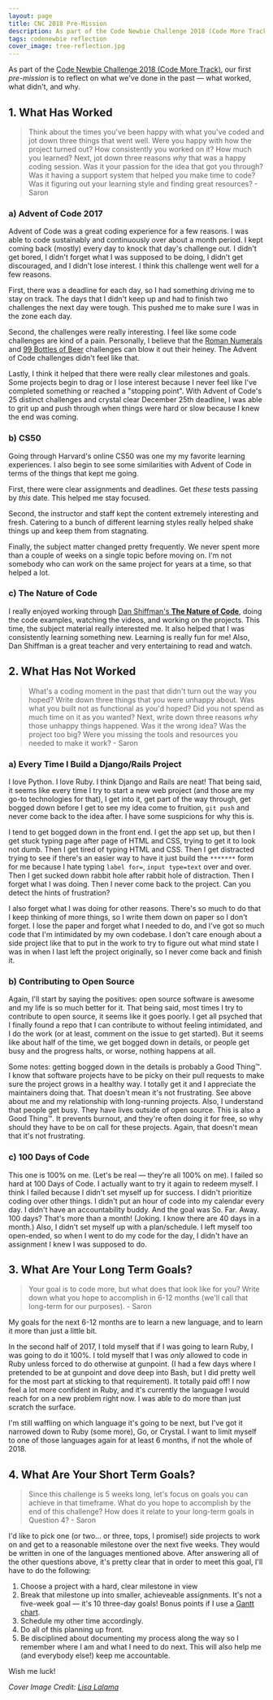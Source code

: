 ```yaml
---
layout: page
title: CNC 2018 Pre-Mission
description: As part of the Code Newbie Challenge 2018 (Code More Track), our first pre-mission is to reflect on what we've done in the past — what worked, what didn't, and why.
tags: codenewbie reflection
cover_image: tree-reflection.jpg
---
```


As part of the [Code Newbie Challenge 2018 (Code More Track)](https://2018.codenewbie.org/), our first *pre-mission* is to reflect on what we've done in the past — what worked, what didn't, and why.

## 1. What Has Worked

> Think about the times you've been happy with what you've coded and jot down three things that went well. Were you happy with how the project turned out? How consistently you worked on it? How much you learned? Next, jot down three reasons *why* that was a happy coding session. Was it your passion for the idea that got you through? Was it having a support system that helped you make time to code? Was it figuring out your learning style and finding great resources? - Saron

### a) Advent of Code 2017

Advent of Code was a great coding experience for a few reasons.  I was able to code sustainably and continuously over about a month period.  I kept coming back (mostly) every day to knock that day's challenge out.  I didn't get bored, I didn't forget what I was supposed to be doing, I didn't get discouraged, and I didn't lose interest.  I think this challenge went well for a few reasons.  

First, there was a deadline for each day, so I had something driving me to stay on track.  The days that I didn't keep up and had to finish two challenges the next day were tough.  This pushed me to make sure I was in the zone each day.  

Second, the challenges were really interesting.  I feel like some code challenges are kind of a pain.  Personally, I believe that the [Roman Numerals](https://www.hackerrank.com/contests/codejam/challenges/roman-numerals) and [99 Bottles of Beer](http://www.99-bottles-of-beer.net/language-python-808.html) challenges can blow it out their heiney.  The Advent of Code challenges didn't feel like that.  

Lastly, I think it helped that there were really clear milestones and goals.  Some projects begin to drag or I lose interest because I never feel like I've completed something or reached a "stopping point".  With Advent of Code's 25 distinct challenges and crystal clear December 25th deadline, I was able to grit up and push through when things were hard or slow because I knew the end was coming.

### b) CS50

Going through Harvard's online CS50 was one my my favorite learning experiences.  I also begin to see some similarities with Advent of Code in terms of the things that kept me going.  

First, there were clear assignments and deadlines.  Get *these* tests passing by *this* date.  This helped me stay focused.  

Second, the instructor and staff kept the content extremely interesting and fresh.  Catering to a bunch of different learning styles really helped shake things up and keep them from stagnating. 

Finally, the subject matter changed pretty frequently.  We never spent more than a couple of weeks on a single topic before moving on.  I'm not somebody who can work on the same project for years at a time, so that helped a lot.

### c) The Nature of Code

I really enjoyed working through [Dan Shiffman's **The Nature of Code**](http://natureofcode.com/), doing the code examples, watching the videos, and working on the projects.  This time, the subject material really interested me.  It also helped that I was consistently learning something new.  Learning is really fun for me!  Also, Dan Shiffman is a great teacher and very entertaining to read and watch.  

## 2. What Has Not Worked

> What's a coding moment in the past that didn't turn out the way you hoped? Write down three things that you were unhappy about. Was what you built not as functional as you'd hoped? Did you not spend as much time on it as you wanted? Next, write down three reasons *why* those unhappy things happened. Was it the wrong idea? Was the project too big? Were you missing the tools and resources you needed to make it work? - Saron

### a) Every Time I Build a Django/Rails Project

I love Python.  I love Ruby.  I think Django and Rails are neat!  That being said, it seems like every time I try to start a new web project (and those are my go-to technologies for that), I get into it, get part of the way through, get bogged down before I get to see my idea come to fruition, `git push` and never come back to the idea after.  I have some suspicions for why this is.  

I tend to get bogged down in the front end.  I get the app set up, but then I get stuck typing page after page of HTML and CSS, trying to get it to look not dumb.  Then I get tired of typing HTML and CSS.  Then I get distracted trying to see if there's an easier way to have it just build the `*******` form for me because I hate typing `label for=`, `input type=text` over and over.  Then I get sucked down rabbit hole after rabbit hole of distraction.  Then I forget what I was doing.  Then I never come back to the project.  Can you detect the hints of frustration?

I also forget what I was doing for other reasons.  There's so much to do that I keep thinking of more things, so I write them down on paper so I don't forget.  I lose the paper and forget what I needed to do, and I've got so much code that I'm intimidated by my own codebase.  I don't care enough about a side project like that to put in the work to try to figure out what mind state I was in when I last left the project originally, so I never come back and finish it.

### b) Contributing to Open Source

Again, I'll start by saying the positives: open source software is awesome and my life is so much better for it. That being said, most times I try to contribute to open source, it seems like it goes poorly.  I get all psyched that I finally found a repo that I can contribute to without feeling intimidated, and I do the work (or at least, comment on the issue to get started).  But it seems like about half of the time, we get bogged down in details, or people get busy and the progress halts, or worse, nothing happens at all.

Some notes: getting bogged down in the details is probably a Good Thing™.  I know that software projects have to be picky on their pull requests to make sure the project grows in a healthy way.  I totally get it and I appreciate the maintainers doing that.  That doesn't mean it's not frustrating.  See above about me and my relationship with long-running projects.  Also, I understand that people get busy.  They have lives outside of open source.  This is also a Good Thing™.  It prevents burnout, and they're often doing it for free, so why should they have to be on call for these projects.  Again, that doesn't mean that it's not frustrating.

### c) 100 Days of Code

This one is 100% on me.  (Let's be real — they're all 100% on me).  I failed so hard at 100 Days of Code.  I actually want to try it again to redeem myself.  I think I failed because I didn't set myself up for success.  I didn't prioritize coding over other things.  I didn't put an hour of code into my calendar every day.  I didn't have an accountability buddy.  And the goal was So.  Far.  Away.  100 days?  That's more than a month!  (Joking.  I know there are 40 days in a month.)  Also, I didn't set myself up with a plan/schedule.   I left myself too open-ended, so when I went to do my code for the day, I didn't have an assignment I knew I was supposed to do.

## 3. What Are Your Long Term Goals?

> Your goal is to code more, but what does that look like for you? Write down what you hope to accomplish in 6-12 months (we'll call that long-term for our purposes). - Saron

My goals for the next 6-12 months are to learn a new language, and to learn it more than just a little bit.  

In the second half of 2017, I told myself that if I was going to learn Ruby, I was going to do it 100%.  I told myself that I was *only* allowed to code in Ruby unless forced to do otherwise at gunpoint.  (I had a few days where I pretended to be at gunpoint and dove deep into Bash, but I did pretty well for the most part at sticking to that requirement).  It totally paid off!  I now feel a lot more confident in Ruby, and it's currently the language I would reach for on a new problem right now.  I was able to do more than just scratch the surface.

I'm still waffling on which language it's going to be next, but I've got it narrowed down to Ruby (some more), Go, or Crystal.  I want to limit myself to one of those languages again for at least 6 months, if not the whole of 2018.

## 4. What Are Your Short Term Goals?

> Since this challenge is 5 weeks long, let's focus on goals you can achieve in that timeframe. What do you hope to accomplish by the end of this challenge? How does it relate to your long-term goals in Question 4? - Saron

I'd like to pick one (or two… or three, tops, I promise!) side projects to work on and get to a reasonable milestone over the next five weeks.  They would be written in one of the languages mentioned above.  After answering all of the other questions above, it's pretty clear that in order to meet this goal, I'll have to do the following:

1. Choose a project with a hard, clear milestone in view
2. Break that milestone up into smaller, achieveable assignments.  It's not a five-week goal — it's 10 three-day goals!  Bonus points if I use a [Gantt chart](https://en.wikipedia.org/wiki/Gantt_chart).
3. Schedule my other time accordingly.
4. Do all of this planning up front.
5. Be disciplined about documenting my process along the way so I remember where I am and what I need to do next.  This will also help me (and everybody else!) keep me accountable.

Wish me luck!

*Cover Image Credit: [Lisa Lalama](https://montessorimessage.net/2016/10/27/reflection/)*